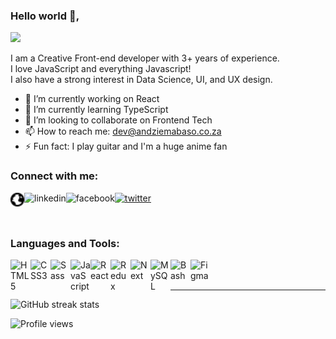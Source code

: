 ### Hello world 👋,  
![](https://andziemabaso.co.za/signature/github/github-banner.jpg)

I am a Creative Front-end developer with 3+ years of experience. <br /> I love JavaScript and everything Javascript! <br /> I also have a strong interest in Data Science, UI, and UX design.

- 🔭 I’m currently working on React  
- 🌱 I’m currently learning TypeScript 
- 👯 I’m looking to collaborate on Frontend Tech 
- 📫 How to reach me: dev@andziemabaso.co.za 
- ⚡ Fun fact: I play guitar and I'm a huge anime fan  


### Connect with me:
[<img align="left" src='https://raw.githubusercontent.com/iconic/open-iconic/master/svg/globe.svg' alt='Portfolio' height='22px'>](https://andziemabaso.co.za/)  [<img  align="left" src='https://cdn.jsdelivr.net/npm/simple-icons@v3/icons/linkedin.svg' alt='linkedin' height='22'>](https://www.linkedin.com/in/https://www.linkedin.com/in/andzisi-mabaso//)  [<img align="left" src='https://cdn.jsdelivr.net/npm/simple-icons@v3/icons/facebook.svg' alt='facebook' height='22'>](https://www.facebook.com/https://www.facebook.com/AndzieM347)  [<img src='https://cdn.jsdelivr.net/npm/simple-icons@v3/icons/twitter.svg' alt='twitter' height='22'>](https://twitter.com/https://twitter.com/AndzieMabaso) 

<br />

### Languages and Tools:



[<img align="left" alt="HTML5" width="32px" src="https://andziemabaso.co.za/signature/github/html.svg" />]()
[<img align="left" alt="CSS3" width="32px" src="https://andziemabaso.co.za/signature/github/css3.svg" />]()
[<img align="left" alt="Sass" width="32px" src="https://andziemabaso.co.za/signature/github/sass.svg" />]()
[<img align="left" alt="JavaScript" width="32px" src="https://andziemabaso.co.za/signature/github/js.svg" />]()
[<img align="left" alt="React" width="32px" src="https://andziemabaso.co.za/signature/github/react.svg" />]()
[<img align="left" alt="Redux" width="32px" src="https://andziemabaso.co.za/signature/github/redux.svg" />]()
[<img align="left" alt="Next" width="32px" src="https://andziemabaso.co.za/signature/github/nextjs.svg" />]()
[<img align="left" alt="MySQL" width="32px" src="https://andziemabaso.co.za/signature/github/sql.svg" />]() 
[<img align="left" alt="Bash" width="32px" src="https://andziemabaso.co.za/signature/github/bash.svg" />]()
[<img align="left" alt="Figma" width="32px" src="https://andziemabaso.co.za/signature/github/figma.svg" />]()


<br />
<br />

---


![GitHub streak stats](https://github-readme-streak-stats.herokuapp.com/?user=andzie-m347)  

![Profile views](https://gpvc.arturio.dev/andzie-m347) 
